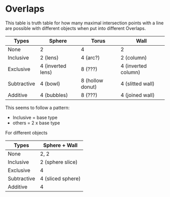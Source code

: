 # Overlaps

This table is truth table for how many maximal intersection points with a line are possible with different objects when put into different Overlaps.

| Types       | Sphere    | Torus | Wall        |
|-------------|-----------|-------|-------------|
| None        | 2         | 4     | 2           |
| Inclusive   | 2 (lens)  | 4 (arc?) | 2 (column)  |
| Exclusive   | 4 (inverted lens) | 8 (???) | 4 (inverted column) |
| Subtractive | 4 (bowl)  | 8 (hollow donut) | 4 (slitted wall) |
| Additive    | 4 (bubbles) | 8 (???)      | 4 (joined wall) |

This seems to follow a pattern:

* Inclusive = base type
* others = 2 x base type

For different objects

| Types       | Sphere + Wall |
|-------------|---------------|
| None        | 2, 2          |
| Inclusive   | 2 (sphere slice) |
| Exclusive   | 4             |
| Subtractive | 4 (sliced sphere) |
| Additive    | 4             |
